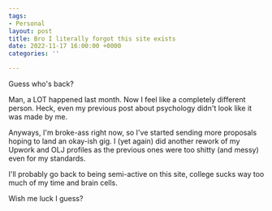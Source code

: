 ```yaml
---
tags:
- Personal
layout: post
title: Bro I literally forgot this site exists
date: 2022-11-17 16:00:00 +0000
categories: ''

---
```

Guess who's back?

Man, a LOT happened last month. Now I feel like a completely different person. Heck, even my previous post about psychology didn't look like it was made by me. 

Anyways, I'm broke-ass right now, so I've started sending more proposals hoping to land an okay-ish gig. I (yet again) did another rework of my Upwork and OLJ profiles as the previous ones were too shitty (and messy) even for my standards. 

I'll probably go back to being semi-active on this site, college sucks way too much of my time and brain cells.

Wish me luck I guess?